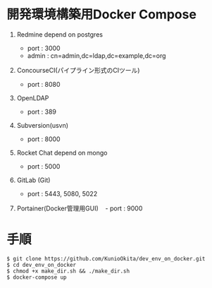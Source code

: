 # 開発環境構築用Docker Compose

1. Redmine depend on postgres  
    - port : 3000  
    - admin : cn=admin,dc=ldap,dc=example,dc=org  

2. ConcourseCI(パイプライン形式のCIツール)
    - port : 8080

3. OpenLDAP
    - port : 389  

4. Subversion(usvn)  
    - port : 8000

5. Rocket Chat depend on mongo  
    - port : 5000  

6. GitLab (Git)  
    - port : 5443, 5080, 5022  

7. Portainer(Docker管理用GUI) 
    - port : 9000  


# 手順

    $ git clone https://github.com/KunioOkita/dev_env_on_docker.git
    $ cd dev_env_on_docker
    $ chmod +x make_dir.sh && ./make_dir.sh
    $ docker-compose up
